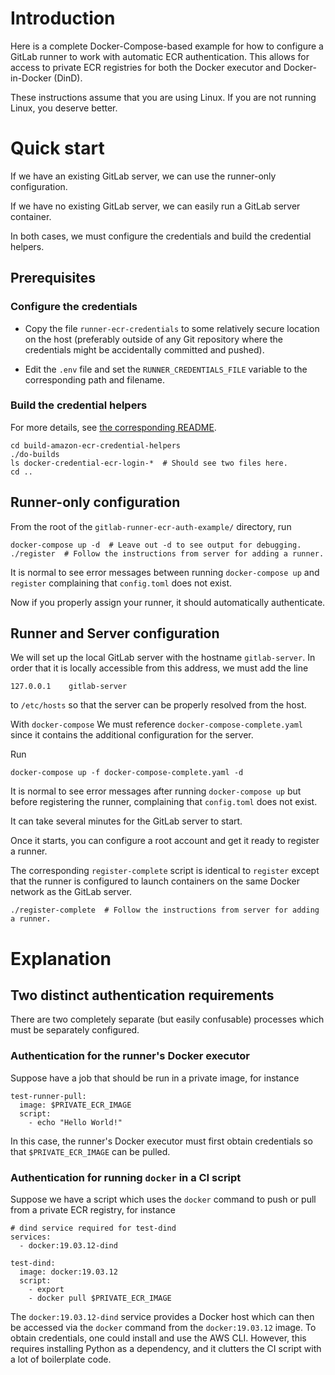 # Introduction

Here is a complete Docker-Compose-based example for how to configure
a GitLab runner to work with automatic ECR authentication. This allows
for access to private ECR registries for
both the Docker executor and Docker-in-Docker (DinD).

These instructions assume that you are using Linux. If you are not running Linux,
you deserve better.

# Quick start

If we have an existing GitLab server, we can use the runner-only configuration.

If we have no existing GitLab server, we can easily run a GitLab
server container.

In both cases, we must configure the credentials and build the credential helpers.

## Prerequisites

### Configure the credentials

* Copy the file `runner-ecr-credentials` to some relatively secure location
on the host (preferably outside of any Git repository where the credentials might
be accidentally committed and pushed). 

* Edit the `.env` file and set the `RUNNER_CREDENTIALS_FILE` variable to the
corresponding path and filename.

### Build the credential helpers

For more details, see [the corresponding README](build-amazon-ecr-credential-helpers/README.md).

```
cd build-amazon-ecr-credential-helpers
./do-builds
ls docker-credential-ecr-login-*  # Should see two files here.
cd ..
```

## Runner-only configuration

From the root of the `gitlab-runner-ecr-auth-example/` directory, run

```
docker-compose up -d  # Leave out -d to see output for debugging.
./register  # Follow the instructions from server for adding a runner.
```

It is normal to see error messages between running `docker-compose up` and `register`
complaining that `config.toml` does not exist.

Now if you properly assign your runner, it should automatically authenticate.

## Runner and Server configuration

We will set up the local GitLab server with the hostname `gitlab-server`.
In order that it is locally accessible from this address, we must add the
line
```
127.0.0.1    gitlab-server
```
to `/etc/hosts` so that the server can be properly resolved from the host.

With `docker-compose` We must reference `docker-compose-complete.yaml` since it contains the additional
configuration for the server.

Run
```
docker-compose up -f docker-compose-complete.yaml -d
```

It is normal to see error messages after running `docker-compose up` but before
registering the runner, complaining that `config.toml` does not exist.

It can take several minutes for the GitLab server to start.

Once it starts, you can configure a root account and get it ready to register
a runner.

The corresponding `register-complete` script is identical to `register`
except that the runner is configured to launch containers
on the same Docker network as the GitLab server.

```
./register-complete  # Follow the instructions from server for adding a runner.
```


# Explanation

## Two distinct authentication requirements

There are two completely separate (but easily confusable) processes which must be separately configured.

### Authentication for the runner's Docker executor

Suppose have a job that should be run in a private image, for instance
```
test-runner-pull:
  image: $PRIVATE_ECR_IMAGE
  script:
    - echo "Hello World!"
```
In this case, the runner's Docker executor must first obtain credentials
so that `$PRIVATE_ECR_IMAGE` can be pulled.

### Authentication for running `docker` in a CI script

Suppose we have a script which uses the `docker` command to push or
pull from a private ECR registry, for instance

```
# dind service required for test-dind
services:
  - docker:19.03.12-dind

test-dind:
  image: docker:19.03.12
  script:
    - export
    - docker pull $PRIVATE_ECR_IMAGE
```

The `docker:19.03.12-dind` service provides a Docker host which can then be
accessed via the `docker` command from the `docker:19.03.12` image. To obtain
credentials, one could install and use the AWS CLI. However, this requires
installing Python as a dependency, and it clutters the CI script with a lot
of boilerplate code.
